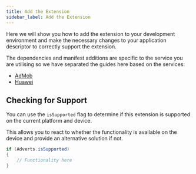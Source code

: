 ```yaml
---
title: Add the Extension
sidebar_label: Add the Extension
---
```


Here we will show you how to add the extension to your development environment and make the necessary changes to your application descriptor to correctly support the extension.

The dependencies and manifest additions are specific to the service you are utilising so we have separated the guides here based on the services:

- [AdMob](platform/admob)
- [Huawei](platform/huawei)



## Checking for Support

You can use the `isSupported` flag to determine if this extension is supported on the current platform and device.

This allows you to react to whether the functionality is available on the device and provide an alternative solution if not.


```actionscript
if (Adverts.isSupported)
{
	// Functionality here
}
```

